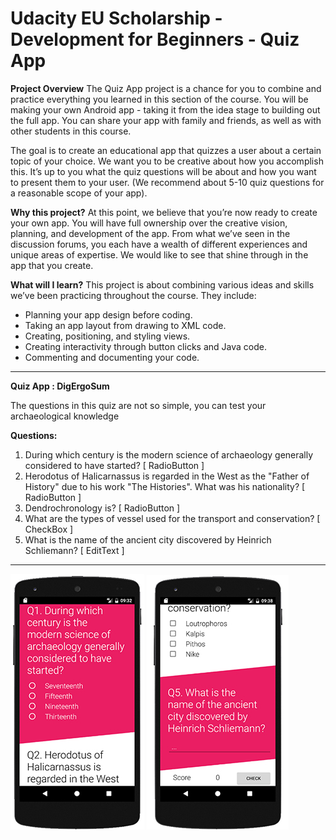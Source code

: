 # Udacity EU Scholarship - Development for Beginners - Quiz App

**Project Overview**
The Quiz App project is a chance for you to combine and practice everything you learned in this section of the course. You will be making your own Android app - taking it from the idea stage to building out the full app. You can share your app with family and friends, as well as with other students in this course.

The goal is to create an educational app that quizzes a user about a certain topic of your choice. We want you to be creative about how you accomplish this. It’s up to you what the quiz questions will be about and how you want to present them to your user. (We recommend about 5-10 quiz questions for a reasonable scope of your app).

**Why this project?**
At this point, we believe that you’re now ready to create your own app. You will have full ownership over the creative vision, planning, and development of the app. From what we’ve seen in the discussion forums, you each have a wealth of different experiences and unique areas of expertise. We would like to see that shine through in the app that you create.

**What will I learn?**
This project is about combining various ideas and skills we’ve been practicing throughout the course. They include:

- Planning your app design before coding.
- Taking an app layout from drawing to XML code.
- Creating, positioning, and styling views.
- Creating interactivity through button clicks and Java code.
- Commenting and documenting your code.

--------------------------------------------------------------------------------

**Quiz App : DigErgoSum**

The questions in this quiz are not so simple, you can test your archaeological knowledge

**Questions:**
1. During which century is the modern science of archaeology generally considered to have started? [ RadioButton ]
2. Herodotus of Halicarnassus is regarded in the West as the "Father of History" due to his work "The Histories". What was his nationality? [ RadioButton ]
3. Dendrochronology is? [ RadioButton ]
4. What are the types of vessel used for the transport and conservation? [ CheckBox ]
5. What is the name of the ancient city discovered by Heinrich Schliemann? [ EditText ]

--------------------------------------------------------------------------------

![](https://github.com/maximilianventura/QuizApp/blob/master/DigErgoSum01s.jpg)
![](https://github.com/maximilianventura/QuizApp/blob/master/DigErgoSum02s.jpg)
